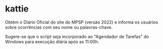 # kattie
Obtém o Diário Oficial do site do MPSP (versão 2022) e informa os usuários sobre ocorrências com seu nome ou palavras-chave.

Sugere-se que o script seja incorporado ao "Agendador de Tarefas" do Windows para execução diária após as 11:00h.
